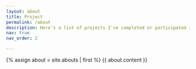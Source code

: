 ```yaml
---
layout: about
title: Project
permalink: /about
description: Here's a list of projects I've completed or participated in.
nav: true
nav_order: 2

---
```

{% assign about = site.abouts | first %} {{ about.content }}
